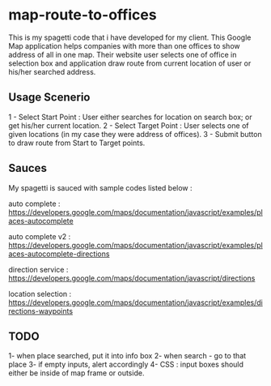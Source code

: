 # map-route-to-offices
This is my spagetti code that i have developed for my client. This Google Map application helps companies with more than one offices to show address of all in one map. Their website user selects one of office in selection box and application draw route from current location of user or his/her searched address.

Usage Scenerio
--------------
1 - Select Start Point : User either searches for location on search box; or get his/her current location. 
2 - Select Target Point : User selects one of given locations (in my case they were address of offices). 
3 - Submit button to draw route from Start to Target points.

Sauces
------
My spagetti is sauced with sample codes listed below :

auto complete : https://developers.google.com/maps/documentation/javascript/examples/places-autocomplete

auto complete v2 : https://developers.google.com/maps/documentation/javascript/examples/places-autocomplete-directions

direction service : https://developers.google.com/maps/documentation/javascript/directions

location selection : https://developers.google.com/maps/documentation/javascript/examples/directions-waypoints

TODO
----
1- when place searched, put it into info box 
2- when search - go to that place 
3- if empty inputs, alert accordingly 
4- CSS : input boxes should either be inside of map frame or outside.
